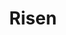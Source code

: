 ---
pid: ch724
title: Risen
location_transcription: Center of City Hall
coordinates: "[-75.16371763464, 39.952444695922]"
zipcode: '19148'
gen_neighborhood: South Philadelphia
neighborhood: Whitman,Pennsport,South Philadelphia
outside_phl: 
age: '20'
age_range: 20-29
instagram: 
image_file_name: ch_724.jpg
proposal_transcription: |-
  Moving monument
  group of bodies moving collectively to lift one another up
  a group of dancers lifting up a spectator, cycling through each citizen making them fall on top of the world
topic: Unity
topic_summary: '0'
type: Conceptual,Performance
keywords_other: Moving, collectively, dancers
credit: Andrew Smith
image_labels: 
twitter: 
facebook: 
permalink: "/monuments/ch724/"
layout: item-page
---